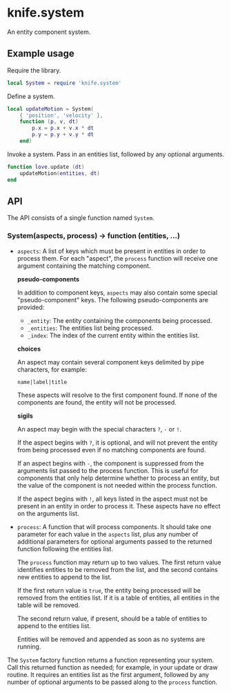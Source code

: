 # knife.system

An entity component system.

## Example usage

Require the library.

```lua
local System = require 'knife.system'
```

Define a system.

```lua
local updateMotion = System(
    { 'position', 'velocity' },
    function (p, v, dt)
        p.x = p.x + v.x * dt
        p.y = p.y + v.y * dt
    end)
```

Invoke a system. Pass in an entities list, followed by any optional arguments.

```lua
function love.update (dt)
    updateMotion(entities, dt)
end
```

## API

The API consists of a single function named `System`.

### System(aspects, process) -> function (entities, ...)

- `aspects`: A list of keys which must be present in entities in order to
  process them. For each "aspect", the `process` function will receive one
  argument containing the matching component.

  **pseudo-components**

  In addition to component keys, `aspects` may also contain some special
  "pseudo-component" keys. The following pseudo-components are provided:

  - `_entity`: The entity containing the components being processed.
  - `_entities`: The entities list being processed.
  - `_index`: The index of the current entity within the entities list.

  **choices**

  An aspect may contain several component keys delimited by pipe characters,
  for example:

  `name|label|title`

  These aspects will resolve to the first component found. If none of the
  components are found, the entity will not be processed.

  **sigils**

  An aspect may begin with the special characters `?`, `-` or `!`.

  If the aspect begins with `?`, it is optional, and will not prevent the
  entity from being processed even if no matching components are found.

  If an aspect begins with `-`, the component is suppressed from the arguments
  list passed to the process function. This is useful for components that only
  help determine whether to process an entity, but the value of the component
  is not needed within the process function.

  If the aspect begins with `!`, all keys listed in the aspect must not be
  present in an entity in order to process it. These aspects have no effect
  on the arguments list.

- `process`: A function that will process components. It should take one
  parameter for each value in the `aspects` list, plus any number of additional
  parameters for optional arguments passed to the returned function following
  the entities list.

  The `process` function may return up to two values. The first return value
  identifies entities to be removed from the list, and the second contains
  new entities to append to the list.

  If the first return value is `true`, the entity being processed will be
  removed from the entities list. If it is a table of entities, all entities
  in the table will be removed.

  The second return value, if present, should be a table of entities to append
  to the entities list.
  
  Entities will be removed and appended as soon as no systems are running.

The `System` factory function returns a function representing your system.
Call this returned function as needed; for example, in your update or draw
routine. It requires an entities list as the first argument, followed by any
number of optional arguments to be passed along to the `process` function.
